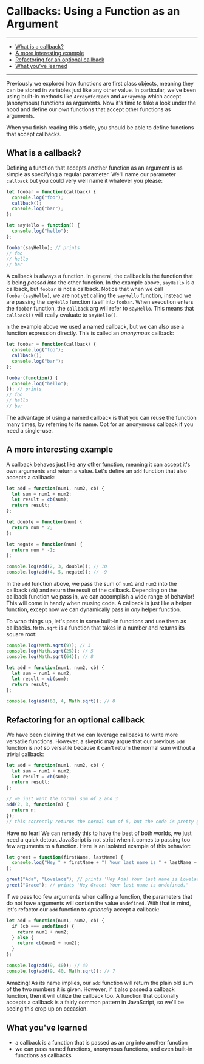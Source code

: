 # Callbacks: Using a Function as an Argument
________________________________________________________________________________
<!-- @import "[TOC]" {cmd="toc" depthFrom=2 depthTo=6 orderedList=false} -->

<!-- code_chunk_output -->

- [What is a callback?](#what-is-a-callback)
- [A more interesting example](#a-more-interesting-example)
- [Refactoring for an optional callback](#refactoring-for-an-optional-callback)
- [What you've learned](#what-youve-learned)

<!-- /code_chunk_output -->
________________________________________________________________________________

Previously we explored how functions are first class objects, meaning they can
be stored in variables just like any other value. In particular, we've been
using built-in methods like `Array#forEach` and `Array#map` which accept
(anonymous) functions as arguments. Now it's time to take a look under the hood
and define our _own_ functions that accept other functions as arguments.

When you finish reading this article, you should be able to define functions
that accept callbacks.

## What is a callback?

Defining a function that accepts another function as an argument is as simple as
specifying a regular parameter. We'll name our parameter `callback` but you could
very well name it whatever you please:

```javascript
let foobar = function(callback) {
  console.log("foo");
  callback();
  console.log("bar");
};

let sayHello = function() {
  console.log("hello");
};

foobar(sayHello); // prints
// foo
// hello
// bar
```

A callback is always a function. In general, the callback is the function that
is being _passed into_ the other function. In the example above, `sayHello` is a
callback, but `foobar` is not a callback. Notice that when we call
`foobar(sayHello)`, we are not yet calling the `sayHello` function, instead we
are passing the `sayHello` function itself into `foobar`. When execution enters
the `foobar` function, the `callback` arg will refer to `sayHello`. This means
that `callback()` will really evaluate to `sayHello()`.

n the example above we used a named callback, but we can also use a function
expression directly. This is called an _anonymous_ callback:

```javascript
let foobar = function(callback) {
  console.log("foo");
  callback();
  console.log("bar");
};

foobar(function() {
  console.log("hello");
}); // prints
// foo
// hello
// bar
```

The advantage of using a named callback is that you can reuse the function many
times, by referring to its name. Opt for an anonymous callback if you need a
single-use.

## A more interesting example

A callback behaves just like any other function, meaning it can accept it's own
arguments and return a value. Let's define an `add` function that also accepts a
callback:

```javascript
let add = function(num1, num2, cb) {
  let sum = num1 + num2;
  let result = cb(sum);
  return result;
};

let double = function(num) {
  return num * 2;
};

let negate = function(num) {
  return num * -1;
};

console.log(add(2, 3, double)); // 10
console.log(add(4, 5, negate)); // -9
```

In the `add` function above, we pass the sum of `num1` and `num2` into the
callback (`cb`) and return the result of the callback. Depending on the callback
function we pass in, we can accomplish a wide range of behavior! This will come
in handy when reusing code. A callback is just like a helper function, except
now we can dynamically pass in _any_ helper function.

To wrap things up, let's pass in some built-in functions and use them as
callbacks. `Math.sqrt` is a function that takes in a number and returns its
square root:

```javascript
console.log(Math.sqrt(9)); // 3
console.log(Math.sqrt(25)); // 5
console.log(Math.sqrt(64)); // 8

let add = function(num1, num2, cb) {
  let sum = num1 + num2;
  let result = cb(sum);
  return result;
};

console.log(add(60, 4, Math.sqrt)); // 8
```

## Refactoring for an optional callback

We have been claiming that we can leverage callbacks to write more versatile
functions. However, a skeptic may argue that our previous `add` function is
_not_ so versatile because it can't return the normal sum without a trivial
callback:

```javascript
let add = function(num1, num2, cb) {
  let sum = num1 + num2;
  let result = cb(sum);
  return result;
};

// we just want the normal sum of 2 and 3
add(2, 3, function(n) {
  return n;
});
// this correctly returns the normal sum of 5, but the code is pretty gross
```

Have no fear! We can remedy this to have the best of both worlds, we just need a
quick detour. JavaScript is not strict when it comes to passing too few
arguments to a function. Here is an isolated example of this behavior:

```javascript
let greet = function(firstName, lastName) {
  console.log("Hey " + firstName + "! Your last name is " + lastName + ".");
};

greet("Ada", "Lovelace"); // prints 'Hey Ada! Your last name is Lovelace.'
greet("Grace"); // prints 'Hey Grace! Your last name is undefined.'
```

If we pass too few arguments when calling a function, the parameters that do not
have arguments will contain the value `undefined`. With that in mind, let's
refactor our `add` function to _optionally_ accept a callback:

```javascript
let add = function(num1, num2, cb) {
  if (cb === undefined) {
    return num1 + num2;
  } else {
    return cb(num1 + num2);
  }
};

console.log(add(9, 40)); // 49
console.log(add(9, 40, Math.sqrt)); // 7
```

Amazing! As its name implies, our `add` function will return the plain old sum
of the two numbers it is given. However, if it also passed a callback function,
then it will utilize the callback too. A function that optionally accepts a
callback is a fairly common pattern in JavaScript, so we'll be seeing this crop
up on occasion.

## What you've learned

- a callback is a function that is passed as an arg into another function
- we can pass named functions, anonymous functions, and even built-in functions
  as callbacks
